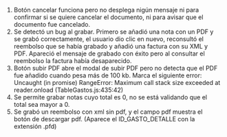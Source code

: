 1. Botón cancelar funciona pero no desplega nigún mensaje ni para confirmar si se quiere cancelar el documento, ni para avisar que el documento fue cancelado.
2. Se detectó un bug al grabar. Primero se añadió una nota con un PDF y se grabó correctamente, el usuario dio clic en nuevo, reconsultó el reembolso que se había grabado y añadió una factura con su XML y PDF. Apareció el mensaje de grabado con éxito pero al consultar el reembolso la factura había desaparecido.
3. Botón subir PDF abre el modal de subir PDF pero no detecta que el PDF fue añadido cuando pesa más de 100 kb. Marca el siguiente error:
Uncaught (in promise) RangeError: Maximum call stack size exceeded
    at reader.onload (TableGastos.js:435:42)
4. Se permite grabar notas cuyo total es 0, no se está validando que el total sea mayor a 0.
5. Se grabó un reembolso con xml sin pdf, y el campo pdf muestra el botón de descargar pdf. (Aparece el ID_GASTO_DETALLE con la extensión .pfd)